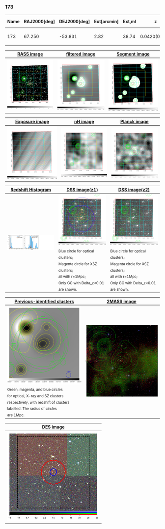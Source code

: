 <div STYLE="page-break-after: always;"></div>

### 173

|Name|RAJ2000[deg]|DEJ2000[deg] |Ext[arcmin]| Ext,ml | z | z_src| C|GC(XSZ,Delta_z<0.01)| GC(OPT,Delta_z<0.01)|GC| R_sig[arcmin] | R500[arcmin] | R500[Mpc]| CRsig[c/s] | CR500[c/s] |L500[1E44 erg/s]|F500[1E-12 erg/s/cm^2]| M500[1E14 Msun]|Tx[keV]|Cnt_sig|Beta|Rc[arcmin]|Comment|Alias|
|---|---|---|---|---|---|------|---|--------|---------|----------|---|---|---|---|---|---|---|---|---|---|---|---|---|---|
|173| 67.250| -53.831| 2.82| 38.74| 0.0420(0.005)| z1, z_xsz| B| MCXC| A, N| A, MCXC, N, W| 21.244| 14.705| 0.731| 0.445(0.091)| 0.423(0.087)| 0.339(0.058)| 8.216(1.415)| 1.16(0.10)| 2.37(0.13)| 143.6| 0.550(-0.032+0.048)| 3.913(-0.656+0.892)| -| k358|

|[RASS image](../image/173/173_img.pdf)|[filtered image](../image/173/173_fil.pdf)|[Segment image](../image/173/173_seg.pdf)|
|-------------------|--------------------|-------------------|
| <img src="../image/173/173_img.png" width="300">  | <img src="../image/173/173_fil.png" width="300">   | <img src="../image/173/173_seg.png" width="300">  |

|[Exposure image](../image/173/173_mex.pdf)| [nH image](../image/173/173_nh.pdf)| [Planck image](../image/173/173_p.pdf)|
|-------------------|--------------------|-------------------|
|<img src="../image/173/173_mex.png" width="300">   | <img src="../image/173/173_nh.png" width="300">    | <img src="../image/173/173_p.png" width="300"> |

|[Redshift Histogram](../image/173/173_zg.pdf) | [DSS image(z1)](../image/173/173_dss_z1.pdf)      |  [DSS image(z2)](../image/173/173_dss_z2.pdf)    |
|-------------------|--------------------|-------------------|
|<img src="../image/173/173_zg.png" width="300"> |<img src="../image/173/173_dss_z1.png" width="300"> <sub><br>Blue circle for optical clusters; <br>Magenta circle for XSZ clusters; <br>all with r=1Mpc; <br>Only GC with Delta_z<0.01 are shown. </sub>| <img src="../image/173/173_dss_z2.png" width="300"><sub><br>Blue circle for optical clusters; <br>Magenta circle for XSZ clusters; <br>all with r=1Mpc; <br>Only GC with Delta_z<0.01 are shown. </sub> |

|[Previous-identified clusters](../image/173/173_gc.pdf) | [2MASS image](../image/173/173_2mass.pdf)      |
|-------------------|-------------------|
|<img src=../image/173/173_gc.png width="300"> <br><sub>Green, magenta, and blue circles <br>for optical, X-ray and SZ clusters <br>respectively, with redshift of clusters <br>labelled. The radius of circles <br>are 1Mpc.</sub>|<img src="../image/173/173_2mass.png" width="300">  |

|[DES image](../image/173/173_des.pdf)   |
|-------------------|
| <img src="../image/173/173_des.png" width="300">  |
